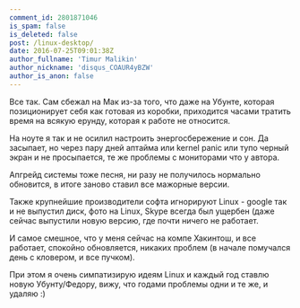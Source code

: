 ```yaml
---
comment_id: 2801871046
is_spam: false
is_deleted: false
post: /linux-desktop/
date: 2016-07-25T09:01:38Z
author_fullname: 'Timur Malikin'
author_nickname: 'disqus_COAUR4yBZW'
author_is_anon: false
---
```


<p>Все так. Сам сбежал на Мак из-за того, что даже на Убунте, которая позиционирует себя как готовая из коробки, приходится часами тратить время на всякую ерунду, которая к работе не относится.</p><p>На ноуте я так и не осилил настроить энергосбережение и сон. Да засыпает, но через пару дней аптайма или kernel panic или тупо черный экран и не просыпается, те же проблемы с мониторами что у автора.</p><p>Апгрейд системы тоже песня, ни разу не получилось нормально обновится, в итоге заново ставил все мажорные версии.</p><p>Также крупнейшие производители софта игнорируют Linux - google так и не выпустил диск, фото на Linux, Skype всегда был ущербен (даже сейчас выпустили новую версию, где почти ничего не работает.</p><p>И самое смешное, что у меня сейчас на компе Хакинтош, и все работает, спокойно обновляется, никаких проблем (в начале помучался день с кловером, и все пучком).</p><p>При этом я очень симпатизирую идеям Linux и каждый год ставлю новую Убунту/Федору, вижу, что годами проблемы одни и те же, и удаляю :)</p>
